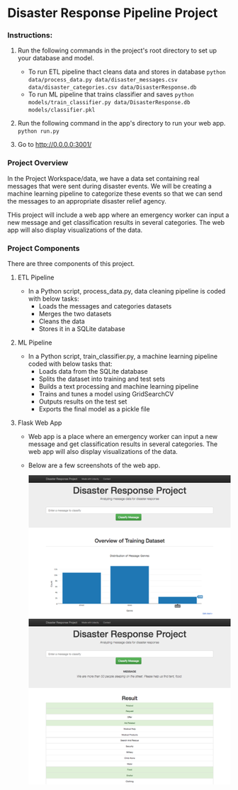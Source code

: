 # Disaster Response Pipeline Project

### Instructions:
1. Run the following commands in the project's root directory to set up your database and model.

    - To run ETL pipeline thact cleans data and stores in database
        `python data/process_data.py data/disaster_messages.csv data/disaster_categories.csv data/DisasterResponse.db`
    - To run ML pipeline that trains classifier and saves
        `python models/train_classifier.py data/DisasterResponse.db models/classifier.pkl`

2. Run the following command in the app's directory to run your web app.
    `python run.py`
    
3. Go to http://0.0.0.0:3001/


### Project Overview
In the Project Workspace/data, we have a data set containing real messages that were sent during disaster events. We will be creating a machine learning pipeline to categorize these events so that we can send the messages to an appropriate disaster relief agency.

THis project will include a web app where an emergency worker can input a new message and get classification results in several categories. The web app will also display visualizations of the data. 


### Project Components
There are three components of this project.

1. ETL Pipeline
    - In a Python script, process_data.py, data cleaning pipeline is coded with below tasks: 
        - Loads the messages and categories datasets
        - Merges the two datasets
        - Cleans the data
        - Stores it in a SQLite database
        
2. ML Pipeline
    - In a Python script, train_classifier.py, a machine learning pipeline coded with below tasks that:
        - Loads data from the SQLite database
        - Splits the dataset into training and test sets
        - Builds a text processing and machine learning pipeline
        - Trains and tunes a model using GridSearchCV
        - Outputs results on the test set
        - Exports the final model as a pickle file
3. Flask Web App
    - Web app is a place where an emergency worker can input a new message and get classification results in several categories. The web app will also display visualizations of the data. 

    - Below are a few screenshots of the web app.
    
        ![](disaster-response-project1.png)
        ![](disaster-response-project2.png)
